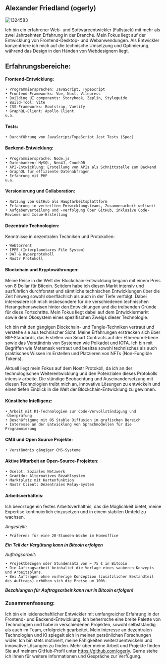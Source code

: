 ## Alexander Friedland (ogerly)

![1324583](https://github.com/ogerly/ogerly/assets/1324583/fc452872-887f-425d-8b6e-6a5170ddeba3)

Ich bin ein erfahrener Web- und Softwareentwickler (Fullstack) mit mehr als zwei Jahrzehnten Erfahrung in der Branche. Mein Fokus liegt auf der Entwicklung von Frontend-Desktop- und Webanwendungen. 
Als Entwickler konzentriere ich mich auf die technische Umsetzung und Optimierung, während das Design in den Händen von Webdesignern liegt.


## Erfahrungsbereiche:

#### Frontend-Entwicklung:
    • Programmiersprachen: JavaScript, TypeScript
    • Frontend-Frameworks: Vue, Nuxt, Vitepress
    • Building UI components: Storybook, Zeplin, Styleguide
    • Build-Tool: Vite
    • CSS-Frameworks: Bootstrap, Vuetify
    • GraphQL-Client: Apollo Client
    u.a.

#### Tests:
    • Durchführung von JavaScript/TypeScript Jest Tests (Spec)

#### Backend-Entwicklung:
    • Programmiersprache: Node.js
    • Datenbanken: MySQL, Neo4J, CouchDB
    • API-Entwicklung: Erstellung von APIs als Schnittstelle zum Backend
    • GraphQL für effiziente Datenabfragen
    • Erfahrung mit PHP
    u.a.

#### Versionierung und Collaboration:
    • Nutzung von GitHub als Hauptarbeitsplattform
    • Erfahrung in verteilten Entwicklungsteams, Zusammenarbeit weltweit
    • Aufgabenverteilung und -verfolgung über GitHub, inklusive Code-Reviews und Issue-Erstellung


#### Dezentrale Technologien:
Kenntnisse in dezentralen Techniken und Protokollen: 

    • Webtorrent
    • IPFS (Interplanetares File System)
    • DAT & Hyperprotokoll
    • Nostr Protokoll


#### Blockchain und Kryptowährungen:
Meine Reise in die Welt der Blockchain-Entwicklung begann mit einem Preis von 8 Dollar für Bitcoin. Seitdem habe ich diesen Markt intensiv und ausführlich durchforstet und sämtliche technischen Entwicklungen über die Zeit hinweg sowohl oberflächlich als auch in der Tiefe verfolgt. Dabei interessiere ich mich insbesondere für die verschiedenen technischen Herangehensweisen hinter den Entwicklungen und die treibenden Gründe für diese Fortschritte. Mein Fokus liegt dabei auf dem Entwicklermarkt sowie dem Ökosystem eines spezifischen Zweigs dieser Technologie.

Ich bin mit den gängigen Blockchain- und Tangle-Techniken vertraut und verstehe sie aus technischer Sicht. Meine Erfahrungen erstrecken sich über BIP-Standards, das Erstellen von Smart Contracts auf der Ethereum-Ebene sowie das Verständnis von Systemen wie Polkadot und IOTA. Ich bin mit Begriffen wie Metamask vertraut und besitze sowohl technisches als auch praktisches Wissen im Erstellen und Platzieren von NFTs (Non-Fungible Tokens).

Aktuell liegt mein Fokus auf dem Nostr Protokoll, da ich an der technologischen Weiterentwicklung und den Potenzialen dieses Protokolls intensiv arbeite. Die ständige Beobachtung und Auseinandersetzung mit diesen Technologien treibt mich an, innovative Lösungen zu entwickeln und einen tiefen Einblick in die Welt der Blockchain-Entwicklung zu gewinnen.


#### Künstliche Intelligenz:
    • Arbeit mit KI-Technologien zur Code-Vervollständigung und -Überprüfung
    • Beschäftigung mit OS Stable Diffusion im grafischen Bereich
    • Interesse an der Entwicklung von Sprachmodellen für die Programmierung

#### CMS und Open Source Projekte:
    • Verständnis gängiger CMS-Systeme

#### Aktive Mitarbeit an Open-Source-Projekten:
    • Ocelot: Soziales Netzwerk
    • Gradido: Alternatives Bezahlsystem
    • Marktplatz mit Kartenfunktion
    • Nostr Client: Dezentrales Relay-System


#### Arbeitsverhältnis:

Ich bevorzuge ein festes Arbeitsverhältnis, das die Möglichkeit bietet, meine Expertise kontinuierlich einzusetzen und in einem stabilen Umfeld zu wachsen.

_Angestellt:_

    • Präferenz für eine 20-Stunden-Woche im Homeoffice
***Ein Teil der Vergütung kann in Bitcoin erfolgen***


_Auftragsarbeit:_

    • Projektbezogen oder Stundensatz von ~ 75 € in Bitcoin
    • Die Auftragsarbeit beinhaltet die Vorlage eines sauberen Konzepts und Arbeitsplans.
    • Bei Aufträgen ohne vorherige Konzeption (zusätzlicher Bestandteil des Auftrags) erhöhen sich die Preise um 100%.
***Bezahlungen für Auftragsarbeit kann nur in Bitcoin erfolgen!***

    

### Zusammenfassung:

Ich bin ein leidenschaftlicher Entwickler mit umfangreicher Erfahrung in der Frontend- und Backend-Entwicklung. Ich beherrsche eine breite Palette von Technologien und habe in verschiedenen Projekten, sowohl selbstständig als auch im Team, erfolgreich gearbeitet. Mein Interesse an dezentralen Technologien und KI spiegelt sich in meinen persönlichen Forschungen wider. Ich bin stets motiviert, meine Fähigkeiten weiterzuentwickeln und innovative Lösungen zu finden. Mehr über meine Arbeit und Projekte finden Sie auf meinem GitHub-Profil unter https://github.com/ogerly. Gerne stehe ich Ihnen für weitere Informationen und Gespräche zur Verfügung.

<!--
**ogerly/ogerly** is a ✨ _special_ ✨ repository because its `README.md` (this file) appears on your GitHub profile.

Here are some ideas to get you started:

- 🔭 I’m currently working on ...
- 🌱 I’m currently learning ...
- 👯 I’m looking to collaborate on ...
- 🤔 I’m looking for help with ...
- 💬 Ask me about ...
- 📫 How to reach me: ...
- 😄 Pronouns: ...
- ⚡ Fun fact: ...
-->

